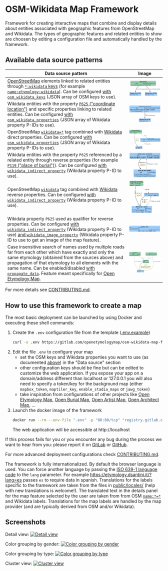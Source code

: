 # OSM-Wikidata Map Framework

Framework for creating interactive maps that combine and display details about entities associated with geographic features from OpenStreetMap and Wikidata. The types of geographic features and related entities to show are choosen by editing a configuration file and automatically handled by the framework.

## Available data source patterns

| Data source pattern | Image |
| ------------------- | ----- |
| [OpenStreetMap](https://www.openstreetmap.org/about) elements linked to related entities through [`*:wikidata` keys](https://wiki.openstreetmap.org/wiki/Key:wikidata#Secondary_Wikidata_links) (for example [`name:etymology:wikidata`](https://wiki.openstreetmap.org/wiki/Key:name:etymology:wikidata)). Can be configured [with `osm_wikidata_keys`](.env.example) (JSON array of OSM keys to use). | ![OpenStreetMap name:etymology:wikidata pattern](front-end/src/img/data/osm_name_etymology.png) |
| Wikidata entities with the property [`P625` ("coordinate location")](https://www.wikidata.org/wiki/Property:P625) and specific properties linking to related entities. Can be configured [with `osm_wikidata_properties`](.env.example) (JSON array of Wikidata property P-IDs to use). | ![Wikidata direct relation image](front-end/src/img/data/wd_direct.png) | `wd_direct`    |
| OpenStreetMap [`wikidata=*`](https://wiki.openstreetmap.org/wiki/Key:wikidata) tag combined with [Wikidata](https://www.wikidata.org/wiki/Wikidata:Introduction) direct properties. Can be configured [with `osm_wikidata_properties`](.env.example) (JSON array of Wikidata property P-IDs to use). | ![OpenStreetMap wikidata pattern](front-end/src/img/data/osm_wikidata_direct.png) |
| Wikidata entities with the property `P625` referenced by a related entity through reverse properties (for example [`P119` ("place of burial")](https://www.wikidata.org/wiki/Property:P119)). Can be configured [with `wikidata_indirect_property`](.env.example) (Wikidata property P-ID to use). | ![Wikidata reverse relation image](front-end/src/img/data/wd_reverse.png) |
| OpenStreetMap [`wikidata`](https://wiki.openstreetmap.org/wiki/Key:wikidata) tag combined with [Wikidata](https://www.wikidata.org/wiki/Wikidata:Introduction) reverse properties. Can be configured [with `wikidata_indirect_property`](.env.example) (Wikidata property P-ID to use). | ![OpenStreetMap wikidata pattern](front-end/src/img/data/osm_wikidata_reverse.png)  |
| Wikidata property `P625` used as qualifier for reverse properties. Can be configured [with `wikidata_indirect_property`](.env.example) (Wikidata property P-ID to use) [and `wikidata_image_property`](.env.example) (Wikidata property P-ID to use to get an image of the map feature).| ![Wikidata qualifier relation image](front-end/src/img/data/wd_qualifier.png) |
| Case insensitive search of names used by multiple roads far from each other which have exactly and only the same etymology (obtained from the sources above) and propagation of that etymology to all elements with the same name. Can be enabled/disabled [with `propagate_data`](.env.example). Feature meant specifically for [Open Etymology Map](https://gitlab.com/openetymologymap/open-etymology-map/). | ![Propagation image](front-end/src/img/data/propagation.png) |

For more details see [CONTRIBUTING.md](CONTRIBUTING.md).

## How to use this framework to create a map

The most basic deployment can be launched by using Docker and executing these shell commands:

1. Create the `.env` configuration file from the template ([.env.example](.env.example))
   ```sh
   curl -o .env https://gitlab.com/openetymologymap/osm-wikidata-map-framework/-/raw/main/.env.example
   ```
2. Edit the file `.env` to configure your map
   - set the OSM keys and Wikidata properties you want to use (as documented [above](#available-data-source-patterns)) in the "Data source" section
   - other configuration keys should be fine but can be edited to customize the web application. If you expose your app on a domain/address different than localhost or 127.0.0.1 you will also need to specify a token/key for the background map (either `mapbox_token`, `maptiler_key`, `enable_stadia_maps` or `jawg_token`)
   - take inspiration from configurations of other projects like [Open Etymology Map](https://gitlab.com/openetymologymap/open-etymology-map/-/blob/main/.env.example), [Open Burial Map](https://gitlab.com/openetymologymap/open-burial-map/-/blob/main/.env.example), [Open Artist Map](https://gitlab.com/openetymologymap/open-artist-map/-/blob/main/.env.example), [Open Architect Map](https://gitlab.com/openetymologymap/open-architect-map/-/blob/main/.env.example), ...
3. Launch the docker image of the framework
   ```sh
   docker run --rm --env-file ".env" -p "80:80/tcp" "registry.gitlab.com/openetymologymap/osm-wikidata-map-framework:latest"
   ```
   The web application will be accessible at http://localhost

If this process fails for you or you encounter any bug during the process we want to hear from you: please report it on [GitLab](https://gitlab.com/openetymologymap/osm-wikidata-map-framework/-/issues) or [GitHub](https://github.com/Danysan1/osm-wikidata-map-framework/issues).

For more advanced deployment configurations check [CONTRIBUTING.md](CONTRIBUTING.md#deployment).

The framework is fully internationalized.
By default the browser language is used.
You can force another language by passing the [ISO 639-1 language code](https://www.loc.gov/standards/iso639-2/php/code_list.php) to the `lang` parameter.
For example https://etymology.dsantini.it/?lang=es passes `es` to require data in spanish.
Translations for the labels specific to the framework are taken from the files in [public/locales/](public/locales/) (help with new translations is welcome!).
The translated text in the details panel for the map feature selected by the user are taken from from OSM [`name:*=*`](https://wiki.openstreetmap.org/wiki/Multilingual_names) and Wikidata labels.
Translations for the map labels are handled by the map provider (and are typically derived from OSM and/or Wikidata).

## Screenshots

Detail view:
[![Detail view](images/blue.jpeg)](https://etymology.dsantini.it/#13.404,52.519,16.0,blue)

Color grouping by gender:
[![Color grouping by gender](images/by_gender.jpeg)](https://etymology.dsantini.it/#13.385,52.517,13.3,gender)

Color grouping by type:
[![Color grouping by type](images/by_type.jpeg)](https://etymology.dsantini.it/#13.385,52.517,13.3,type)

Cluster view:
[![Cluster view](images/clusters.jpeg)](https://etymology.dsantini.it/#6.460,50.839,6.0,blue)
